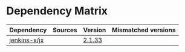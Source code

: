 # Dependency Matrix

Dependency | Sources | Version | Mismatched versions
---------- | ------- | ------- | -------------------
[jenkins-x/jx](https://github.com/jenkins-x/jx.git) |  | [2.1.33](https://github.com/jenkins-x/jx/releases/tag/v2.1.33) | 
